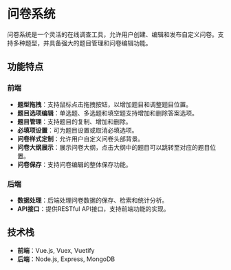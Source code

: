 # 问卷系统

问卷系统是一个灵活的在线调查工具，允许用户创建、编辑和发布自定义问卷。支持多种题型，并具备强大的题目管理和问卷编辑功能。

## 功能特点

### 前端

- **题型拖拽**：支持鼠标点击拖拽按钮，以增加题目和调整题目位置。
- **题目选项编辑**：单选题、多选题和填空题支持增加和删除答案选项。
- **题目管理**：支持题目的复制、增加和删除。
- **必填项设置**：可为题目设置或取消必填选项。
- **问卷样式定制**：允许用户自定义问卷头部背景。
- **问卷大纲展示**：展示问卷大纲，点击大纲中的题目可以跳转至对应的题目位置。
- **问卷保存**：支持问卷编辑的整体保存功能。

### 后端

- **数据处理**：后端处理问卷数据的保存、检索和统计分析。
- **API接口**：提供RESTful API接口，支持前端功能的实现。

## 技术栈

- **前端**：Vue.js, Vuex, Vuetify
- **后端**：Node.js, Express, MongoDB
